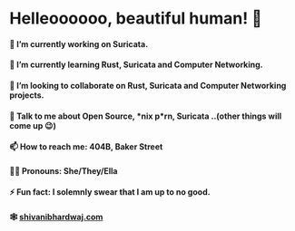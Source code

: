 # Helleoooooo, beautiful human! 👋

#### 🔭 I’m currently working on Suricata.

#### 🌱 I’m currently learning Rust, Suricata and Computer Networking.

#### 👯 I’m looking to collaborate on Rust, Suricata and Computer Networking projects.

#### 💬 Talk to me about Open Source, \*nix p\*rn, Suricata ..(other things will come up 😉)

#### 📫 How to reach me: 404B, Baker Street

#### 🤷‍♀️ Pronouns: She/They/Ella

#### ⚡ Fun fact: I solemnly swear that I am up to no good.

#### 🕸 [shivanibhardwaj.com](https://shivanibhardwaj.com)
